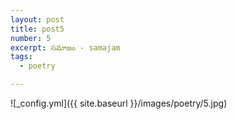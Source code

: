```yaml
---
layout: post
title: post5
number: 5
excerpt: సమాజం - samajam
tags:
  - poetry

---
```




![_config.yml]({{ site.baseurl }}/images/poetry/5.jpg)

